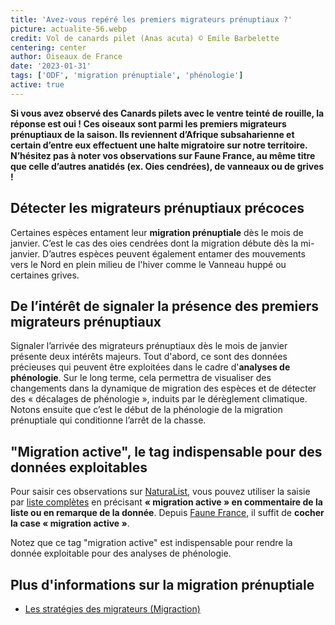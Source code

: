 ```yaml
---
title: 'Avez-vous repéré les premiers migrateurs prénuptiaux ?'
picture: actualite-56.webp
credit: Vol de canards pilet (Anas acuta) © Emile Barbelette
centering: center
author: Oiseaux de France
date: '2023-01-31'
tags: ['ODF', 'migration prénuptiale', 'phénologie']
active: true
---
```


**Si vous avez observé des Canards pilets avec le ventre teinté de rouille, la réponse est oui ! Ces oiseaux sont parmi les premiers migrateurs prénuptiaux de la saison. Ils reviennent d’Afrique subsaharienne et certain d’entre eux effectuent une halte migratoire sur notre territoire. N’hésitez pas à noter vos observations sur Faune France, au même titre que celle d’autres anatidés (ex. Oies cendrées), de vanneaux ou de grives !**

## Détecter les migrateurs prénuptiaux précoces

Certaines espèces entament leur **migration prénuptiale** dès le mois de janvier. C’est le cas des oies cendrées dont la migration débute dès la mi-janvier. D’autres espèces peuvent également entamer des mouvements vers le Nord en plein milieu de l'hiver comme le Vanneau huppé ou certaines grives.

## De l’intérêt de signaler la présence des premiers migrateurs prénuptiaux

Signaler l’arrivée des migrateurs prénuptiaux dès le mois de janvier présente deux intérêts majeurs. Tout d'abord, ce sont des données précieuses qui peuvent être exploitées dans le cadre d'**analyses de phénologie**. Sur le long terme, cela permettra de visualiser des changements dans la dynamique de migration des espèces et de détecter des « décalages de phénologie », induits par le dérèglement climatique.
Notons ensuite que c’est le début de la phénologie de la migration prénuptiale qui conditionne l’arrêt de la chasse.

## "Migration active", le tag indispensable pour des données exploitables

Pour saisir ces observations sur [NaturaList](https://www.faune-france.org/index.php?m_id=20047), vous pouvez utiliser la saisie par [liste complètes](https://oiseauxdefrance.org/get-involved/complete-lists#get-involved) en précisant **« migration active » en commentaire de la liste ou en remarque de la donnée**. Depuis [Faune France](https://www.faune-france.org/), il suffit de **cocher la case « migration active »**.

Notez que ce tag "migration active" est indispensable pour rendre la donnée exploitable pour des analyses de phénologie.

## Plus d'informations sur la migration prénuptiale

- [Les stratégies des migrateurs (Migraction)](https://www.migraction.net/index.php?m_id=22006&item=6)
